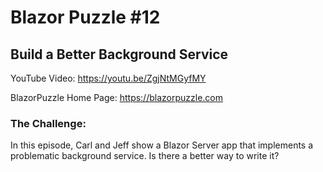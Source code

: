 # Blazor Puzzle #12

## **Build a Better Background Service**

YouTube Video: https://youtu.be/ZgjNtMGyfMY

BlazorPuzzle Home Page: https://blazorpuzzle.com

### The Challenge:

In this episode, Carl and Jeff show a Blazor Server app that implements a problematic background service. Is there a better way to write it?
